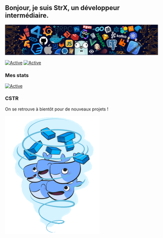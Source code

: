 ## Bonjour, je suis StrX, un développeur intermédiaire.
![](https://github.com/aslakoffi/aslakoffi/blob/master/icons/header_.png)

[![Active](https://img.shields.io/badge/Langages-JS%20/%20Py%20/%20SHELL%20/%20Php/%20TS/%20Java-cyan?style=flat-square)](https://www.github.com/cstif)
[![Active](https://img.shields.io/badge/Discord-CLICK-blue?style=flat-square&logo=discord)](https://discord.gg/V8UUUJMC) 

### Mes stats

[![Active](https://github-readme-stats.vercel.app/api?username=CSTIF&show_icons=true&theme=dark&count_private=true&hide=prs,issues)](https://www.github.com/CSTIF)

### CSTR

On se retrouve à bientôt pour de nouveaux projets !

![](https://github.com/aslakoffi/aslakoffi/blob/master/icons/docker.gif)
